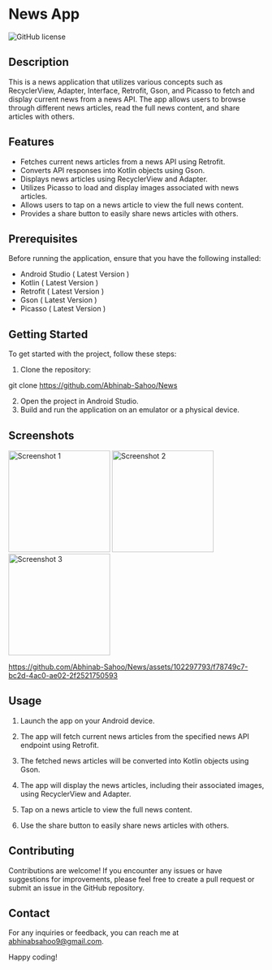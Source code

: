 # News App

![GitHub license](https://img.shields.io/badge/license-MIT-blue.svg)

## Description

This is a news application that utilizes various concepts such as RecyclerView, Adapter, Interface, Retrofit, Gson, and Picasso to fetch and display current news from a news API. The app allows users to browse through different news articles, read the full news content, and share articles with others.

## Features

* Fetches current news articles from a news API using Retrofit.
* Converts API responses into Kotlin objects using Gson.
* Displays news articles using RecyclerView and Adapter.
* Utilizes Picasso to load and display images associated with news articles.
* Allows users to tap on a news article to view the full news content.
* Provides a share button to easily share news articles with others.

## Prerequisites

Before running the application, ensure that you have the following installed:

* Android Studio ( Latest Version )
* Kotlin ( Latest Version )
* Retrofit ( Latest Version )
* Gson ( Latest Version )
* Picasso ( Latest Version )

## Getting Started

To get started with the project, follow these steps:

1. Clone the repository:

git clone https://github.com/Abhinab-Sahoo/News

2. Open the project in Android Studio.
3. Build and run the application on an emulator or a physical device.

## Screenshots

<img src="https://github.com/Abhinab-Sahoo/News/assets/102297793/8840d41d-ed59-498e-bbfe-c6a84f201ccd" alt="Screenshot 1" width="200">
<img src="https://github.com/Abhinab-Sahoo/News/assets/102297793/660e5b4f-4b05-4227-ac5d-9592d55cca20" alt="Screenshot 2" width="200">
<img src="https://github.com/Abhinab-Sahoo/News/assets/102297793/87abe297-f16d-49f1-bd82-da6a680ed5ae" alt="Screenshot 3" width="200">

https://github.com/Abhinab-Sahoo/News/assets/102297793/f78749c7-bc2d-4ac0-ae02-2f2521750593


## Usage
1. Launch the app on your Android device.

2. The app will fetch current news articles from the specified news API endpoint using Retrofit.

3. The fetched news articles will be converted into Kotlin objects using Gson.

4. The app will display the news articles, including their associated images, using RecyclerView and Adapter.

5. Tap on a news article to view the full news content.

6. Use the share button to easily share news articles with others.

## Contributing
Contributions are welcome! If you encounter any issues or have suggestions for improvements,
please feel free to create a pull request or submit an issue in the GitHub repository.

## Contact
For any inquiries or feedback, you can reach me at abhinabsahoo9@gmail.com.

Happy coding!


